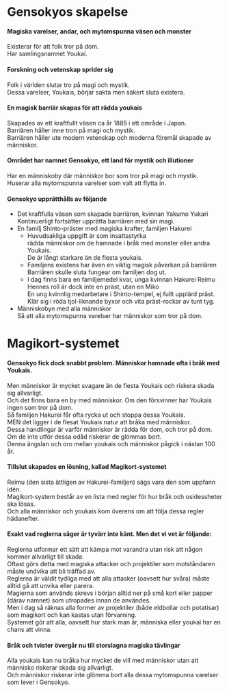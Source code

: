 # Gensokyos skapelse

#### Magiska varelser, andar, och mytomspunna väsen och monster
  Existerar för att folk tror på dom.  
  Har samlingsnamnet Youkai.

#### Forskning och vetenskap sprider sig
  Folk i världen slutar tro på magi och mystik.  
  Dessa varelser, Youkais, börjar sakta men säkert sluta existera.

#### En magisk barriär skapas för att rädda youkais
  Skapades av ett kraftfullt väsen ca år 1885 i ett område i Japan.  
  Barriären håller inne tron på magi och mystik.  
  Barriären håller ute modern vetenskap och moderna föremål skapade av människor.

#### Området har namnet Gensokyo, ett land för mystik och illutioner
  Har en människoby där människor bor som tror på magi och mystik.  
  Huserar alla mytomspunna varelser som valt att flytta in.

#### Gensokyo upprätthålls av följande
- Det kraftfulla väsen som skapade barriären, kvinnan Yakumo Yukari  
    Kontinuerligt fortsätter upprätta barriären med sin magi.  
    <description here>
- En familj Shinto-präster med magiska krafter, familjen Hakurei  
  - Huvudsakliga uppgift är som insattsstyrka  
      rädda människor om de hamnade i bråk med monster eller andra Youkais.  
      De är långt starkare än de flesta youkais.
  - Familjens existens har även en viktig magisk påverkan på barriären  
      Barriären skulle sluta fungear om familjen dog ut.
  - I dag finns bara en familjemedel kvar, unga kvinnan Hakurei Reimu  
      Hennes roll är dock inte en präst, utan en Miko  
      En ung kvinnlig medarbetare i Shinto-tempel, ej fullt upplärd präst.  
      Klär sig i röda tjol-liknande byxor och vita präst-rockar av tunt tyg.
- Människobyn med alla människor  
    Så att alla mytomspunna varelser har människor som tror på dom.



# Magikort-systemet

#### Gensokyo fick dock snabbt problem. Människor hamnade ofta i bråk med Youkais.
  Men människor är mycket svagare än de flesta Youkais och riskera skada sig allvarligt.  
    Och det finns bara en by med människor. Om den försvinner har Youkais ingen som tror på dom.  
  Så familjen Hakurei får ofta rycka ut och stoppa dessa Youkais.  
  MEN det ligger i de flesat Youkais natur att bråka med människor.  
    Dessa handlingar är varför människor är rädda för dom, och tror på dom.  
    Om de inte utför dessa odåd riskerar de glömmas bort.  
  Denna ängslan och oro mellan youkais och människor pågick i nästan 100 år.

#### Tillslut skapades en lösning, kallad Magikort-systemet
  Reimu (den sista ättligen av Hakurei-familjen) sägs vara den som uppfann idén.  
  Magikort-system består av en lista med regler för hur bråk och osidessheter ska lösas.  
    Och alla människor och youkais kom överens om att följa dessa regler hädanefter.  
  
#### Exakt vad reglerna säger är tyvärr inte känt. Men det vi vet är följande:
  Reglerna utformar ett sätt att kämpa mot varandra utan risk att någon kommer allvarligt till skada.  
  Oftast görs detta med magiska attacker och projektiler som motståndaren måste undvika att bli träffad av.  
  Reglerna är väldit tydliga med att alla attasker (oavsett hur svåra) måste alltid gå att unvika eller parera.  
  Magierna som används skrevs i början alltid ner på små kort eller papper (därav namnet) som utropades innan de användes.  
  Men i dag så räknas alla former av projektiler (både eldbollar och potatisar) som magikort och kan kastas utan förvarning.  
  Systemet gör att alla, oavsett hur stark man är, människa eller youkai har en chans att vinna.

#### Bråk och tvister övergår nu till storslagna magiska tävlingar
  Alla youkais kan nu bråka hur mycket de vill med människor utan att människo riskerar skada sig allvarligt.  
  Och människor riskerar inte glömma bort alla dessa mytomspunna varelser som lever i Gensokyo.

